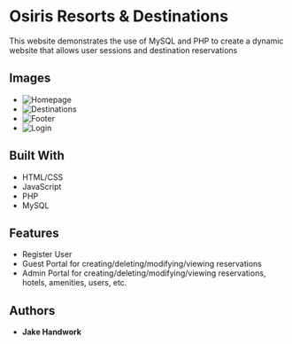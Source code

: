 # Osiris Resorts & Destinations

This website demonstrates the use of MySQL and PHP to create a dynamic website that allows user sessions and destination reservations

## Images

* ![Homepage](https://cloud.githubusercontent.com/assets/6667903/25603647/7b83d12e-2ecb-11e7-8bbb-883e22cca029.PNG)
* ![Destinations](https://cloud.githubusercontent.com/assets/6667903/25603668/c17db6a4-2ecb-11e7-90ad-d654a5bfe2dd.PNG)
* ![Footer](https://cloud.githubusercontent.com/assets/6667903/25603675/cbff4048-2ecb-11e7-97b5-f78f78b36352.PNG)
* ![Login](https://cloud.githubusercontent.com/assets/6667903/25603684/d7499e08-2ecb-11e7-8d4b-77ef3563ebeb.PNG)

## Built With

* HTML/CSS
* JavaScript
* PHP
* MySQL

## Features

* Register User
* Guest Portal for creating/deleting/modifying/viewing reservations
* Admin Portal for creating/deleting/modifying/viewing reservations, hotels, amenities, users, etc.

## Authors

* **Jake Handwork** 
